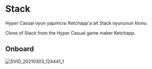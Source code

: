 # Stack
Hyper Casual oyun yapımcısı Ketchapp'a ait Stack oyununun klonu.

Clone of Stack from the Hyper Casual game maker Ketchapp.

## Onboard
![SVID_20210303_124441_1](https://user-images.githubusercontent.com/74011265/109787257-18647800-7c1f-11eb-9864-419644687b7b.gif)
